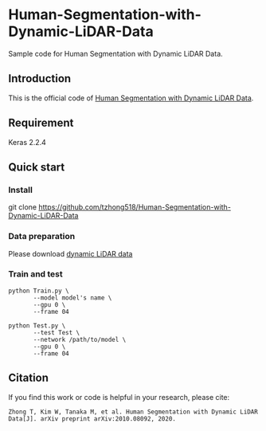 # Human-Segmentation-with-Dynamic-LiDAR-Data
Sample code for Human Segmentation with Dynamic LiDAR Data.

## Introduction
This is the official code of [Human Segmentation with Dynamic LiDAR Data](https://arxiv.org/abs/2010.08092).

## Requirement
Keras 2.2.4

## Quick start
### Install
git clone https://github.com/tzhong518/Human-Segmentation-with-Dynamic-LiDAR-Data
### Data preparation
Please download [dynamic LiDAR data](https://github.com/Likarian/AutomaticLabeledLiDARSequence)
### Train and test
```
python Train.py \
       --model model's name \
       --gpu 0 \
       --frame 04
```
```
python Test.py \
       --test Test \
       --network /path/to/model \
       --gpu 0 \
       --frame 04
```

## Citation
If you find this work or code is helpful in your research, please cite:
```
Zhong T, Kim W, Tanaka M, et al. Human Segmentation with Dynamic LiDAR Data[J]. arXiv preprint arXiv:2010.08092, 2020.
```
